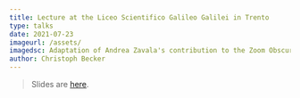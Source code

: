 ```yaml
---
title: Lecture at the Liceo Scientifico Galileo Galilei in Trento
type: talks
date: 2021-07-23
imageurl: /assets/
imagedsc: Adaptation of Andrea Zavala's contribution to the Zoom Obscura project.
author: Christoph Becker
---
```


> Slides are [here](/assets/LiceoScientificoGalileoGalilei_for_public.pdf).
